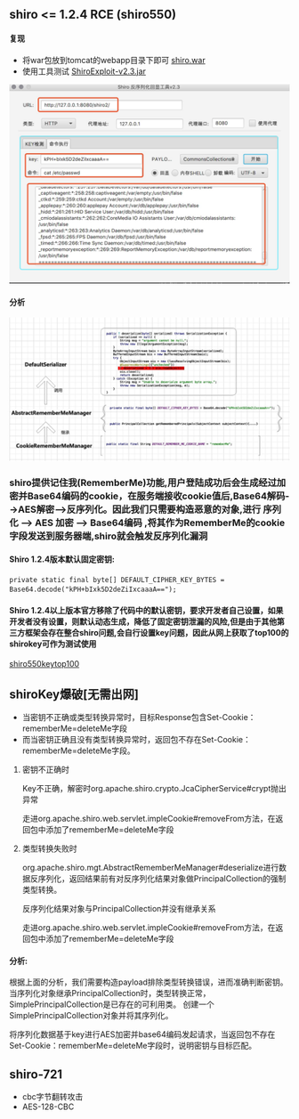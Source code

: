 ## shiro <= 1.2.4 RCE (shiro550)

#### 复现
* 将war包放到tomcat的webapp目录下即可 
[shiro.war](/java/shiro/shiro.war)
* 使用工具测试
[ShiroExploit-v2.3.jar](/java/shiro/ShiroExploit-v2.3.jar)


![](/java/shiro/shiroExploit.jpg)

#### 分析
![](/java/shiro/shiro调用链.jpg)

### shiro提供记住我(RememberMe)功能,用户登陆成功后会生成经过加密并Base64编码的cookie，在服务端接收cookie值后,Base64解码-->AES解密-->反序列化。因此我们只需要构造恶意的对象,进行 序列化 --> AES 加密 --> Base64编码 ,将其作为RememberMe的cookie字段发送到服务器端,shiro就会触发反序列化漏洞

#### Shiro 1.2.4版本默认固定密钥:
```private static final byte[] DEFAULT_CIPHER_KEY_BYTES = Base64.decode("kPH+bIxk5D2deZiIxcaaaA==");```

#### Shiro 1.2.4以上版本官方移除了代码中的默认密钥，要求开发者自己设置，如果开发者没有设置，则默认动态生成，降低了固定密钥泄漏的风险,但是由于其他第三方框架会存在整合shiro问题,会自行设置key问题，因此从网上获取了top100的shirokey可作为测试使用

[shiro550keytop100](/java/shiro/shiro550key.txt)


## shiroKey爆破[无需出网]
* 当密钥不正确或类型转换异常时，目标Response包含Set-Cookie：rememberMe=deleteMe字段
* 而当密钥正确且没有类型转换异常时，返回包不存在Set-Cookie：rememberMe=deleteMe字段。

1) 密钥不正确时
   
   Key不正确，解密时org.apache.shiro.crypto.JcaCipherService#crypt抛出异常

   走进org.apache.shiro.web.servlet.impleCookie#removeFrom方法，在返回包中添加了rememberMe=deleteMe字段

2) 类型转换失败时
   
    org.apache.shiro.mgt.AbstractRememberMeManager#deserialize进行数据反序列化，返回结果前有对反序列化结果对象做PrincipalCollection的强制类型转换。

    反序列化结果对象与PrincipalCollection并没有继承关系

    走进org.apache.shiro.web.servlet.impleCookie#removeFrom方法，在返回包中添加了rememberMe=deleteMe字段

#### 分析:
根据上面的分析，我们需要构造payload排除类型转换错误，进而准确判断密钥。当序列化对象继承PrincipalCollection时，类型转换正常，SimplePrincipalCollection是已存在的可利用类。
创建一个SimplePrincipalCollection对象并将其序列化。

将序列化数据基于key进行AES加密并base64编码发起请求，当返回包不存在Set-Cookie：rememberMe=deleteMe字段时，说明密钥与目标匹配。
## shiro-721
* cbc字节翻转攻击
* AES-128-CBC